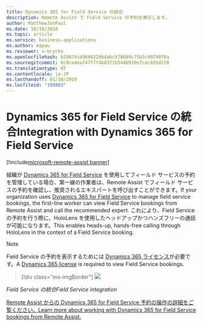 ```yaml
---
title: Dynamics 365 for Field Service の統合
description: Remote Assist で Field Service の予約を表示します。
author: MatthewJonPaul
ms.date: 10/10/2018
ms.topic: article
ms.service: business-applications
ms.author: mapau
ms.reviewer: v-brycho
ms.openlocfilehash: b29674cd9604220b4abc578609c75b5c9074070a
ms.sourcegitcommit: 0c8ca4eaf47f7f4b83f1b544b910e7cac92bd1f0
ms.translationtype: HT
ms.contentlocale: ja-JP
ms.lasthandoff: 01/10/2019
ms.locfileid: "199803"
---
```

# <a name="integration-with-dynamics-365-for-field-service"></a><span data-ttu-id="e5fff-103">Dynamics 365 for Field Service の統合</span><span class="sxs-lookup"><span data-stu-id="e5fff-103">Integration with Dynamics 365 for Field Service</span></span>

[!include[microsoft-remote-assist banner](../../includes/microsoft-remote-assist.md)]

<span data-ttu-id="e5fff-104">組織が [Dynamics 365 for Field Service](https://dynamics.microsoft.com/en-us/field-service/overview/?&OCID=AID720979_SEM_yeaT05hp&lnkd=Bing_D365_Brand) を使用してフィールド サービスの予約を管理している場合、第一線の作業者は、Remote Assist でフィールド サービスの予約を確認し、推奨されるエキスパートを呼び出すことができます。</span><span class="sxs-lookup"><span data-stu-id="e5fff-104">If your organization uses [Dynamics 365 for Field Service](https://dynamics.microsoft.com/en-us/field-service/overview/?&OCID=AID720979_SEM_yeaT05hp&lnkd=Bing_D365_Brand) to manage field service bookings, the first-line worker can view Field Service bookings from Remote Assist and call the recommended expert.</span></span> <span data-ttu-id="e5fff-105">これにより、Field Service の予約を行う際に、HoloLens を使用したヘッドアップかつハンズフリーの通話が可能になります。</span><span class="sxs-lookup"><span data-stu-id="e5fff-105">This enables heads-up, hands-free calling through HoloLens in the context of a Field Service booking.</span></span> 

> [!NOTE]
> <span data-ttu-id="e5fff-106">Field Service の予約を表示するためには [Dynamics 365 ライセンス](https://dynamics.microsoft.com/en-us/field-service/overview/?&OCID=AID720979_SEM_yeaT05hp&lnkd=Bing_D365_Brand)が必要です。</span><span class="sxs-lookup"><span data-stu-id="e5fff-106">A [Dynamics 365 license](https://dynamics.microsoft.com/en-us/field-service/overview/?&OCID=AID720979_SEM_yeaT05hp&lnkd=Bing_D365_Brand) is required to view Field Service bookings.</span></span>

> [!div class="mx-imgBorder"]
> ![](media/field-service.jpg)

<!--
> ![](media/66a1f3d0ea3bc34ab53a3b63a1f33c07.png)
-->

<span data-ttu-id="e5fff-107">*Field Service の統合*</span><span class="sxs-lookup"><span data-stu-id="e5fff-107">*Field Service integration*</span></span>


[<span data-ttu-id="e5fff-108">Remote Assist からの Dynamics 365 for Field Service 予約の操作の詳細をご覧ください。</span><span class="sxs-lookup"><span data-stu-id="e5fff-108">Learn more about working with Dynamics 365 for Field Service bookings from Remote Assist.</span></span>](https://docs.microsoft.com/dynamics365/mixed-reality/remote-assist/user-guide)

